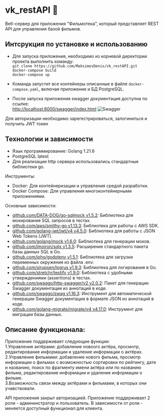 # vk_restAPI 🚀

Веб-сервер для приложения "Фильмотека", который представляет REST API для управления базой фильмов.

## Интсрукция по установке и использованию
- Для запуска приложения, необходимо из корневой директории проекта выполнить команду:  
`git clone https://github.com/MaksimovDenis/vk_restAPI.git`  
`docker-compose build`  
`docker-compose up`  
- Команда запустит все контейнеры описанные в файле `docker-compose.yaml`, включая приложение и БД PostgreSQL.

- После запуска приложения swagger документация доступна по ссылке:  
[http://localhost:8000/swagger/index.html](URL)
![Swagger](https://github.com/MaksimovDenis/vk_restAPI/assets/44647373/c1c63b72-ce61-4d3a-bef5-350eef336253)

Для авторизации необходимо зарегестрироваться, залогиниться и получить JWT токен  

## Технологии и зависимости
- Язык программирование: Golang 1.21.6  
- PostgreSQL latest  
- Для реализации http сервера использовались стандартные библиотеки go.  

Инструменты:
- Docker: Для контейнеризации и управления средой разработки.  
- Docker Compose: Для управления многоконтейнерными приложениями.
  
Основные зависимости:
- [github.com/DATA-DOG/go-sqlmock v1.5.2](https://github.com/DATA-DOG/go-sqlmock): Библиотека для мокирования SQL запросов в тестах.
- [github.com/aws/smithy-go v1.13.3](https://github.com/aws/smithy-go): Библиотека для работы с AWS SDK.
- [github.com/golang-jwt/jwt/v4 v4.5.0](https://github.com/golang-jwt/jwt): Библиотека для работы с JSON Web Tokens (JWT).
- [github.com/golang/mock v1.6.0](https://github.com/golang/mock): Библиотека для генерации моков.
- [github.com/jmoiron/sqlx v1.3.5](https://github.com/jmoiron/sqlx): Расширение стандартного пакета базы данных SQL в Go.
- [github.com/joho/godotenv v1.5.1](https://github.com/joho/godotenv): Библиотека для загрузки переменных окружения из файла .env.
- [github.com/sirupsen/logrus v1.9.3](https://github.com/sirupsen/logrus): Библиотека для логирования в Go.
- [github.com/stretchr/testify v1.9.0](https://github.com/stretchr/testify): Библиотека с удобными утверждениями (assertions) в тестах.
- [github.com/swaggo/http-swagger/v2 v2.0.2](https://github.com/swaggo/http-swagger): Пакет для генерации Swagger документации из аннотаций в коде.
- [github.com/swaggo/swag v1.16.3](https://github.com/swaggo/swag): Инструмент для автоматической генерации Swagger документации в формате JSON из аннотаций в коде.
- [github.com/golang-migrate/migrate/v4 v4.17.0](https://github.com/golang-migrate/migrate): Инструмент для миграции базы данных.

## Описание функционала:
Приложение поддерживает следующие функции:  
1.Управление актёрами: добавление новоого актёра, просмотр, редактирование информации и удаление информации о актёрах.  
2.Управление фильмами: добавление нового фильма, просмотр информации о фильмах с возможностью сортировки по рейтингу, дате и названию, поиск по фрагменту имени актёра или по названию фильма, редактирование информации и удаление информации о фильме.  
3.Возможность связи между актёрами и фильмами, в которых они учавствовали.   

API приложения закрыт авторизацией. 
Приложение поддерживает 2 роли - админинстратор и пользователь. В зависимости от роли - меняется доступный функционал для клиента. 


